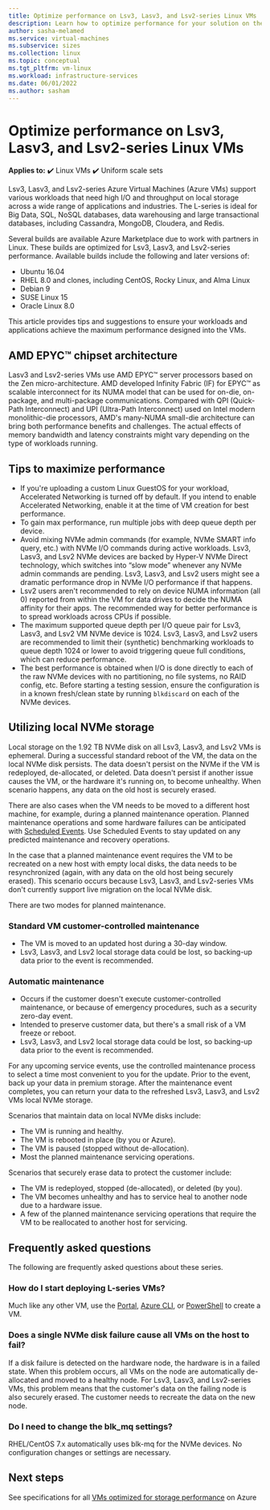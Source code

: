 ```yaml
---
title: Optimize performance on Lsv3, Lasv3, and Lsv2-series Linux VMs 
description: Learn how to optimize performance for your solution on the Lsv3, Lasv3, and Lsv2-series Linux virtual machines (VMs) on Azure.
author: sasha-melamed 
ms.service: virtual-machines 
ms.subservice: sizes
ms.collection: linux 
ms.topic: conceptual 
ms.tgt_pltfrm: vm-linux 
ms.workload: infrastructure-services 
ms.date: 06/01/2022
ms.author: sasham 
--- 
```


# Optimize performance on Lsv3, Lasv3, and Lsv2-series Linux VMs

**Applies to:** :heavy_check_mark: Linux VMs :heavy_check_mark: Uniform scale sets  

Lsv3, Lasv3, and Lsv2-series Azure Virtual Machines (Azure VMs) support various workloads that need high I/O and throughput on local storage across a wide range of applications and industries.  The L-series is ideal for Big Data, SQL, NoSQL databases, data warehousing and large transactional databases, including Cassandra, MongoDB, Cloudera, and Redis. 

Several builds are available Azure Marketplace due to work with partners in Linux. These builds are optimized for Lsv3, Lasv3, and Lsv2-series performance. Available builds include the following and later versions of: 

- Ubuntu 16.04 
- RHEL 8.0 and clones, including CentOS, Rocky Linux, and Alma Linux 
- Debian 9 
- SUSE Linux 15 
- Oracle Linux 8.0 

This article provides tips and suggestions to ensure your workloads and applications achieve the maximum performance designed into the VMs.  

## AMD EPYC&trade; chipset architecture 

Lasv3 and Lsv2-series VMs use AMD EPYC&trade; server processors based on the Zen micro-architecture. AMD developed Infinity Fabric (IF) for EPYC&trade; as scalable interconnect for its NUMA model that can be used for on-die, on-package, and multi-package communications. Compared with QPI (Quick-Path Interconnect) and UPI (Ultra-Path Interconnect) used on Intel modern monolithic-die processors, AMD's many-NUMA small-die architecture can bring both performance benefits and challenges. The actual effects of memory bandwidth and latency constraints might vary depending on the type of workloads running. 

## Tips to maximize performance 

* If you're uploading a custom Linux GuestOS for your workload, Accelerated Networking is turned off by default. If you intend to enable Accelerated Networking, enable it at the time of VM creation for best performance. 
* To gain max performance, run multiple jobs with deep queue depth per device. 
* Avoid mixing NVMe admin commands (for example, NVMe SMART info query, etc.) with NVMe I/O commands during active workloads. Lsv3, Lasv3, and Lsv2 NVMe devices are backed by Hyper-V NVMe Direct technology, which switches into “slow mode” whenever any NVMe admin commands are pending. Lsv3, Lasv3, and Lsv2 users might see a dramatic performance drop in NVMe I/O performance if that happens. 
* Lsv2 users aren't recommended to rely on device NUMA information (all 0) reported from within the VM for data drives to decide the NUMA affinity for their apps. The recommended way for better performance is to spread workloads across CPUs if possible. 
* The maximum supported queue depth per I/O queue pair for Lsv3, Lasv3, and Lsv2 VM NVMe device is 1024. Lsv3, Lasv3, and Lsv2 users are recommended to limit their (synthetic) benchmarking workloads to queue depth 1024 or lower to avoid triggering queue full conditions, which can reduce performance. 
*  The best performance is obtained when I/O is done directly to each of the raw NVMe devices with no partitioning, no file systems, no RAID config, etc. Before starting a testing session, ensure the configuration is in a known fresh/clean state by running `blkdiscard` on each of the NVMe devices.

## Utilizing local NVMe storage 

Local storage on the 1.92 TB NVMe disk on all Lsv3, Lasv3, and Lsv2 VMs is ephemeral. During a successful standard reboot of the VM, the data on the local NVMe disk persists. The data doesn't persist on the NVMe if the VM is redeployed, de-allocated, or deleted. Data doesn't persist if another issue causes the VM, or the hardware it's running on, to become unhealthy. When scenario happens, any data on the old host is securely erased. 

There are also cases when the VM needs to be moved to a different host machine, for example, during a planned maintenance operation. Planned maintenance operations and some hardware failures can be anticipated with [Scheduled Events](scheduled-events.md). Use Scheduled Events to stay updated on any predicted maintenance and recovery operations. 

In the case that a planned maintenance event requires the VM to be recreated on a new host with empty local disks, the data needs to be resynchronized (again, with any data on the old host being securely erased). This scenario occurs because Lsv3, Lasv3, and Lsv2-series VMs don't currently support live migration on the local NVMe disk. 

There are two modes for planned maintenance. 

### Standard VM customer-controlled maintenance 

- The VM is moved to an updated host during a 30-day window. 
- Lsv3, Lasv3, and Lsv2 local storage data could be lost, so backing-up data prior to the event is recommended. 

### Automatic maintenance 

- Occurs if the customer doesn't execute customer-controlled maintenance, or because of emergency procedures, such as a security zero-day event. 
- Intended to preserve customer data, but there's a small risk of a VM freeze or reboot. 
- Lsv3, Lasv3, and Lsv2 local storage data could be lost, so backing-up data prior to the event is recommended. 

For any upcoming service events, use the controlled maintenance process to select a time most convenient to you for the update. Prior to the event, back up your data in premium storage. After the maintenance event completes, you can return your data to the refreshed Lsv3, Lasv3, and Lsv2 VMs local NVMe storage. 

Scenarios that maintain data on local NVMe disks include: 

- The VM is running and healthy. 
- The VM is rebooted in place (by you or Azure). 
- The VM is paused (stopped without de-allocation). 
- Most the planned maintenance servicing operations. 

Scenarios that securely erase data to protect the customer include: 

- The VM is redeployed, stopped (de-allocated), or deleted (by you). 
- The VM becomes unhealthy and has to service heal to another node due to a hardware issue. 
- A few of the planned maintenance servicing operations that require the VM to be reallocated to another host for servicing. 

## Frequently asked questions 

The following are frequently asked questions about these series.

### How do I start deploying L-series VMs?

Much like any other VM, use the [Portal](quick-create-portal.md), [Azure CLI](quick-create-cli.md), or [PowerShell](quick-create-powershell.md) to create a VM. 

### Does a single NVMe disk failure cause all VMs on the host to fail?  

If a disk failure is detected on the hardware node, the hardware is in a failed state. When this problem occurs, all VMs on the node are automatically de-allocated and moved to a healthy node. For Lsv3, Lasv3, and Lsv2-series VMs, this problem means that the customer's data on the failing node is also securely erased. The customer needs to recreate the data on the new node.

### Do I need to change the blk_mq settings?

RHEL/CentOS 7.x automatically uses blk-mq for the NVMe devices. No configuration changes or settings are necessary. 

## Next steps 

See specifications for all [VMs optimized for storage performance](../sizes-storage.md) on Azure 
